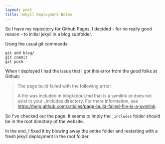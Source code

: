 ```yaml
---
layout: post
title: Jekyll Deployment Notes
---
```


So I have my repository for Github Pages.   I decided - for no really good reason - to initial jekyll in a blog subfolder.

Using the usual git commands:

	git add blog/	
	git commit
	git push

When I deployed I had the issue that I got this error from the good folks at Github:


> The page build failed with the following error:
> 
> A file was included in blog/about.md that is a symlink or does not exist in your _includes directory. For more information, see https://help.github.com/articles/page-build-failed-file-is-a-symlink.

So I've checked out the page.   It seems to imply the `_includes` folder should be in the root directory of the website.  

In the end, I fixed it by blowing away the entire folder and restarting with a fresh jekyll deployment in the root folder.



